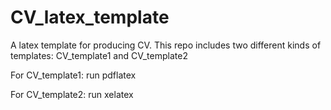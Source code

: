 # CV_latex_template
A latex template for producing CV.
This repo includes two different kinds of templates: CV_template1 and CV_template2

For CV_template1: run pdflatex

For CV_template2: run xelatex
